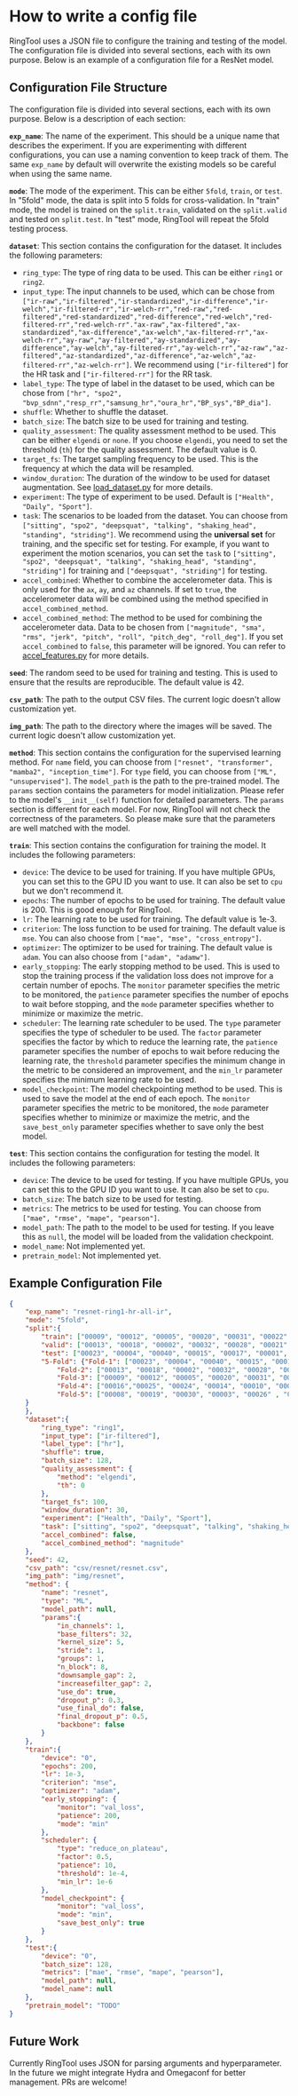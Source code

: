 # How to write a config file
RingTool uses a JSON file to configure the training and testing of the model. The configuration file is divided into several sections, each with its own purpose. Below is an example of a configuration file for a ResNet model.

## Configuration File Structure
The configuration file is divided into several sections, each with its own purpose. Below is a description of each section:

**`exp_name`**: The name of the experiment. This should be a unique name that describes the experiment. If you are experimenting with different configurations, you can use a naming convention to keep track of them. The same `exp_name` by default will overwrite the existing models so be careful when using the same name.

**`mode`**: The mode of the experiment. This can be either `5fold`, `train`, or `test`. In "5fold" mode, the data is split into 5 folds for cross-validation. In "train" mode, the model is trained on the `split.train`, validated on the `split.valid` and tested on `split.test`. In "test" mode, RingTool will repeat the 5fold testing process.

**`dataset`**: This section contains the configuration for the dataset. It includes the following parameters:
- `ring_type`: The type of ring data to be used. This can be either `ring1` or `ring2`.
- `input_type`: The input channels to be used, which can be chose from `["ir-raw","ir-filtered","ir-standardized","ir-difference","ir-welch","ir-filtered-rr","ir-welch-rr","red-raw","red-filtered","red-standardized","red-difference","red-welch","red-filtered-rr","red-welch-rr"."ax-raw","ax-filtered","ax-standardized","ax-difference","ax-welch","ax-filtered-rr","ax-welch-rr","ay-raw","ay-filtered","ay-standardized","ay-difference","ay-welch","ay-filtered-rr","ay-welch-rr","az-raw","az-filtered","az-standardized","az-difference","az-welch","az-filtered-rr","az-welch-rr"]`. We recommend using `["ir-filtered"]` for the HR task and `["ir-filtered-rr"]` for the RR task.
- `label_type`: The type of label in the dataset to be used, which can be chose from `["hr", "spo2", "bvp_sdnn","resp_rr","samsung_hr","oura_hr","BP_sys","BP_dia"]`.
- `shuffle`: Whether to shuffle the dataset.
- `batch_size`: The batch size to be used for training and testing.
- `quality_assessment`: The quality assessment method to be used. This can be either `elgendi` or `none`. If you choose `elgendi`, you need to set the threshold (`th`) for the quality assessment. The default value is 0.
- `target_fs`: The target sampling frequency to be used. This is the frequency at which the data will be resampled.
- `window_duration`: The duration of the window to be used for dataset augmentation. See [load_dataset.py](../dataset/load_dataset.py) for more details.
- `experiment`: The type of experiment to be used. Default is `["Health", "Daily", "Sport"]`.
- `task`: The scenarios to be loaded from the dataset. You can choose from `["sitting", "spo2", "deepsquat", "talking", "shaking_head", "standing", "striding"]`. We recommend using the **universal set** for training, and the specific set for testing. For example, if you want to experiment the motion scenarios, you can set the `task` to `["sitting", "spo2", "deepsquat", "talking", "shaking_head", "standing", "striding"]` for training and `["deepsquat", "striding"]` for testing.
- `accel_combined`: Whether to combine the accelerometer data. This is only used for the `ax`, `ay`, and `az` channels. If set to `true`, the accelerometer data will be combined using the method specified in `accel_combined_method`.
- `accel_combined_method`: The method to be used for combining the accelerometer data. Data to be chosen from `["magnitude", "sma", "rms", "jerk", "pitch", "roll", "pitch_deg", "roll_deg"]`. If you set `accel_combined` to `false`, this parameter will be ignored. You can refer to [accel_features.py](../utils/accel_features.py) for more details.

**`seed`**: The random seed to be used for training and testing. This is used to ensure that the results are reproducible. The default value is 42.

**`csv_path`**: The path to the output CSV files. The current logic doesn't allow customization yet.

**`img_path`**: The path to the directory where the images will be saved. The current logic doesn't allow customization yet.

**`method`**: This section contains the configuration for the supervised learning method. For `name` field, you can choose from `["resnet", "transformer", "mamba2", "inception_time"]`. For `type` field, you can choose from `["ML", "unsupervised"]`. The `model_path` is the path to the pre-trained model. The `params` section contains the parameters for model initialization. Please refer to the model's `__init__(self)` function for detailed parameters. The `params` section is different for each model. For now, RingTool will not check the correctness of the parameters. So please make sure that the parameters are well matched with the model.

**`train`**: This section contains the configuration for training the model. It includes the following parameters:
- `device`: The device to be used for training. If you have multiple GPUs, you can set this to the GPU ID you want to use. It can also be set to `cpu` but we don't recommend it.
- `epochs`: The number of epochs to be used for training. The default value is 200. This is good enough for RingTool.
- `lr`: The learning rate to be used for training. The default value is 1e-3.
- `criterion`: The loss function to be used for training. The default value is `mse`. You can also choose from `["mae", "mse", "cross_entropy"]`.
- `optimizer`: The optimizer to be used for training. The default value is `adam`. You can also choose from `["adam", "adamw"]`.
- `early_stopping`: The early stopping method to be used. This is used to stop the training process if the validation loss does not improve for a certain number of epochs. The `monitor` parameter specifies the metric to be monitored, the `patience` parameter specifies the number of epochs to wait before stopping, and the `mode` parameter specifies whether to minimize or maximize the metric.
- `scheduler`: The learning rate scheduler to be used. The `type` parameter specifies the type of scheduler to be used. The `factor` parameter specifies the factor by which to reduce the learning rate, the `patience` parameter specifies the number of epochs to wait before reducing the learning rate, the `threshold` parameter specifies the minimum change in the metric to be considered an improvement, and the `min_lr` parameter specifies the minimum learning rate to be used.
- `model_checkpoint`: The model checkpointing method to be used. This is used to save the model at the end of each epoch. The `monitor` parameter specifies the metric to be monitored, the `mode` parameter specifies whether to minimize or maximize the metric, and the `save_best_only` parameter specifies whether to save only the best model.

**`test`**: This section contains the configuration for testing the model. It includes the following parameters:
- `device`: The device to be used for testing. If you have multiple GPUs, you can set this to the GPU ID you want to use. It can also be set to `cpu`.
- `batch_size`: The batch size to be used for testing.
- `metrics`: The metrics to be used for testing. You can choose from `["mae", "rmse", "mape", "pearson"]`.
- `model_path`: The path to the model to be used for testing. If you leave this as `null`, the model will be loaded from the validation checkpoint.
- `model_name`: Not implemented yet.
- `pretrain_model`: Not implemented yet.

## Example Configuration File
```json
{
    "exp_name": "resnet-ring1-hr-all-ir",
    "mode": "5fold",
    "split":{
        "train": ["00009", "00012", "00005", "00020", "00031", "00022", "00029", "00016", "00026", "00024", "00014", "00010", "00011", "00027", "00008", "00019", "00030", "00003", "00025", "00006", "00033"], 
        "valid": ["00013", "00018", "00002", "00032", "00028", "00021", "00000"], 
        "test": ["00023", "00004", "00040", "00015", "00017", "00001", "00007"], 
        "5-Fold": {"Fold-1": ["00023", "00004", "00040", "00015", "00017", "00001", "00007"], 
            "Fold-2": ["00013", "00018", "00002", "00032", "00028", "00021", "00000"], 
            "Fold-3": ["00009", "00012", "00005", "00020", "00031", "00022", "00029"],
            "Fold-4": ["00016","00025", "00024", "00014", "00010", "00011", "00027"], 
            "Fold-5": ["00008", "00019", "00030", "00003", "00026" , "00006", "00033"]
    }
    },
    "dataset":{
        "ring_type": "ring1",
        "input_type": ["ir-filtered"],
        "label_type": ["hr"],
        "shuffle": true,
        "batch_size": 128,
        "quality_assessment": {
            "method": "elgendi",
            "th": 0
        },
        "target_fs": 100,
        "window_duration": 30,
        "experiment": ["Health", "Daily", "Sport"],
        "task": ["sitting", "spo2", "deepsquat", "talking", "shaking_head", "standing", "striding"],
        "accel_combined": false,
        "accel_combined_method": "magnitude"
    },
    "seed": 42,
    "csv_path": "csv/resnet/resnet.csv",
    "img_path": "img/resnet",
    "method": {
        "name": "resnet",
        "type": "ML", 
        "model_path": null,
        "params":{
            "in_channels": 1,  
            "base_filters": 32,
            "kernel_size": 5,
            "stride": 1,
            "groups": 1,
            "n_block": 8,
            "downsample_gap": 2,
            "increasefilter_gap": 2,
            "use_do": true,
            "dropout_p": 0.3,
            "use_final_do": false,
            "final_dropout_p": 0.5,
            "backbone": false
        }
    },
    "train":{
        "device": "0",
        "epochs": 200,
        "lr": 1e-3,
        "criterion": "mse",
        "optimizer": "adam",
        "early_stopping": {
            "monitor": "val_loss",
            "patience": 200,
            "mode": "min"
        },
        "scheduler": {
            "type": "reduce_on_plateau",
            "factor": 0.5,
            "patience": 10,
            "threshold": 1e-4,
            "min_lr": 1e-6
        },
        "model_checkpoint": {
            "monitor": "val_loss",
            "mode": "min",
            "save_best_only": true
        }
    },
    "test":{
        "device": "0",
        "batch_size": 128,
        "metrics": ["mae", "rmse", "mape", "pearson"],
        "model_path": null,
        "model_name": null
    },
    "pretrain_model": "TODO"
}
```

## Future Work
Currently RingTool uses JSON for parsing arguments and hyperparameter. In the future we might integrate Hydra and Omegaconf for better management. PRs are welcome!
